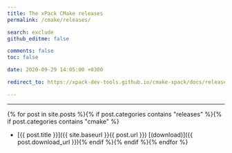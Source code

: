 ```yaml
---
title: The xPack CMake releases
permalink: /cmake/releases/

search: exclude
github_editme: false

comments: false
toc: false

date: 2020-09-29 14:05:00 +0300

redirect_to: https://xpack-dev-tools.github.io/cmake-xpack/docs/releases/

---
```


___
{% for post in site.posts %}{% if post.categories contains "releases" %}{% if post.categories contains "cmake" %}
* [{{ post.title }}]({{ site.baseurl }}{{ post.url }}) [(download)]({{ post.download_url }}){% endif %}{% endif %}{% endfor %}
